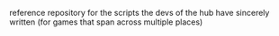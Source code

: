 reference repository for the scripts the devs of the hub have sincerely written (for games that span across multiple places)
